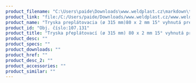 ```yaml
---
product_filename: "C:\Users\paide\Downloads\www.weldplast.cz\markdown\tryska-preplatovaci-o-315-mm-80-x-2-mm-15-vyhnuta-pro-bitumeny.md"
product_link: "file:/C:/Users/paide/Downloads/www.weldplast.cz/www.weldplast.cz/sk/tryska-preplatovaci-o-315-mm-80-x-2-mm-15-vyhnuta-pro-bitumeny"
product_name: "Tryska preplátovacia (ø 315 mm)80 x 2 mm 15° vyhnutá pre bitumeny"
product_id: "Obj. číslo:107.131"
product_title: "Tryska přeplátovací (ø 315 mm) 80 x 2 mm 15° vyhnutá pro bitumeny | Weldplast"
product_desc: ""
product_specs: ""
product_downloads: ""
product_href: ""
product_desc_2: ""
product_accessories: ""
product_similar: ""
---
```

